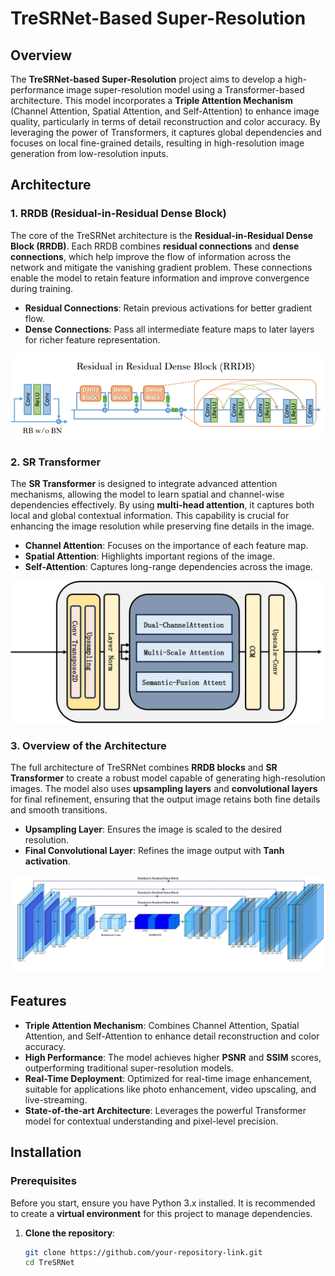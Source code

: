 # TreSRNet-Based Super-Resolution

## Overview
The **TreSRNet-based Super-Resolution** project aims to develop a high-performance image super-resolution model using a Transformer-based architecture. This model incorporates a **Triple Attention Mechanism** (Channel Attention, Spatial Attention, and Self-Attention) to enhance image quality, particularly in terms of detail reconstruction and color accuracy. By leveraging the power of Transformers, it captures global dependencies and focuses on local fine-grained details, resulting in high-resolution image generation from low-resolution inputs.

## Architecture

### 1. RRDB (Residual-in-Residual Dense Block)
The core of the TreSRNet architecture is the **Residual-in-Residual Dense Block (RRDB)**. Each RRDB combines **residual connections** and **dense connections**, which help improve the flow of information across the network and mitigate the vanishing gradient problem. These connections enable the model to retain feature information and improve convergence during training.

- **Residual Connections**: Retain previous activations for better gradient flow.
- **Dense Connections**: Pass all intermediate feature maps to later layers for richer feature representation.

![RRDB Architecture](1.png)

### 2. SR Transformer
The **SR Transformer** is designed to integrate advanced attention mechanisms, allowing the model to learn spatial and channel-wise dependencies effectively. By using **multi-head attention**, it captures both local and global contextual information. This capability is crucial for enhancing the image resolution while preserving fine details in the image.

- **Channel Attention**: Focuses on the importance of each feature map.
- **Spatial Attention**: Highlights important regions of the image.
- **Self-Attention**: Captures long-range dependencies across the image.

![SR Transformer Architecture](2.png)

### 3. Overview of the Architecture
The full architecture of TreSRNet combines **RRDB blocks** and **SR Transformer** to create a robust model capable of generating high-resolution images. The model also uses **upsampling layers** and **convolutional layers** for final refinement, ensuring that the output image retains both fine details and smooth transitions.

- **Upsampling Layer**: Ensures the image is scaled to the desired resolution.
- **Final Convolutional Layer**: Refines the image output with **Tanh activation**.

![Overview of Architecture](3.png)

## Features
- **Triple Attention Mechanism**: Combines Channel Attention, Spatial Attention, and Self-Attention to enhance detail reconstruction and color accuracy.
- **High Performance**: The model achieves higher **PSNR** and **SSIM** scores, outperforming traditional super-resolution models.
- **Real-Time Deployment**: Optimized for real-time image enhancement, suitable for applications like photo enhancement, video upscaling, and live-streaming.
- **State-of-the-art Architecture**: Leverages the powerful Transformer model for contextual understanding and pixel-level precision.

## Installation

### Prerequisites
Before you start, ensure you have Python 3.x installed. It is recommended to create a **virtual environment** for this project to manage dependencies.

1. **Clone the repository**:
   ```bash
   git clone https://github.com/your-repository-link.git
   cd TreSRNet
